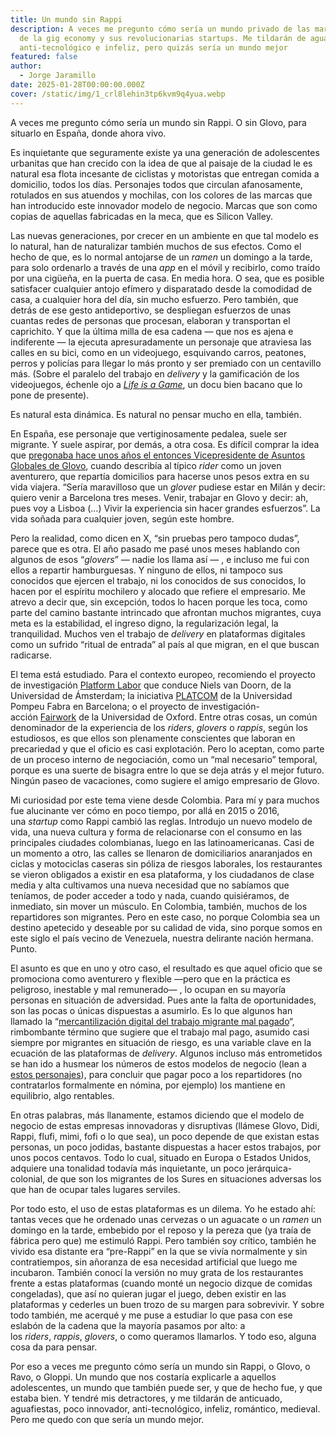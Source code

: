 ```yaml
---
title: Un mundo sin Rappi
description: A veces me pregunto cómo sería un mundo privado de las maravillas
  de la gig economy y sus revolucionarias startups. Me tildarán de aguafiestas,
  anti-tecnológico e infeliz, pero quizás sería un mundo mejor
featured: false
author:
  - Jorge Jaramillo
date: 2025-01-28T00:00:00.000Z
cover: /static/img/1_crl8lehin3tp6kvm9q4yua.webp
---
```


A veces me pregunto cómo sería un mundo sin Rappi. O sin Glovo, para situarlo en España, donde ahora vivo.

Es inquietante que seguramente existe ya una generación de adolescentes urbanitas que han crecido con la idea de que al paisaje de la ciudad le es natural esa flota incesante de ciclistas y motoristas que entregan comida a domicilio, todos los días. Personajes todos que circulan afanosamente, rotulados en sus atuendos y mochilas, con los colores de las marcas que han introducido este innovador modelo de negocio. Marcas que son como copias de aquellas fabricadas en la meca, que es Silicon Valley.

Las nuevas generaciones, por crecer en un ambiente en que tal modelo es lo natural, han de naturalizar también muchos de sus efectos. Como el hecho de que, es lo normal antojarse de un *ramen* un domingo a la tarde, para solo ordenarlo a través de una *app* en el móvil y recibirlo, como traído por una cigüeña, en la puerta de casa. En media hora. O sea, que es posible satisfacer cualquier antojo efímero y disparatado desde la comodidad de casa, a cualquier hora del día, sin mucho esfuerzo. Pero también, que detrás de ese gesto antideportivo, se despliegan esfuerzos de unas cuantas redes de personas que procesan, elaboran y transportan el caprichito. Y que la última milla de esa cadena — que nos es ajena e indiferente — la ejecuta apresuradamente un personaje que atraviesa las calles en su bici, como en un videojuego, esquivando carros, peatones, perros y policías para llegar lo más pronto y ser premiado con un centavillo más. (Sobre el paralelo del trabajo en *delivery* y la gamificación de los videojuegos, échenle ojo a _[Life is a Game](https://www.youtube.com/watch?v=-vc8Qd0maRE&themeRefresh=1)_, un docu bien bacano que lo pone de presente).

Es natural esta dinámica. Es natural no pensar mucho en ella, también.

En España, ese personaje que vertiginosamente pedalea, suele ser migrante. Y suele aspirar, por demás, a otra cosa. Es difícil comprar la idea que [pregonaba hace unos años el entonces Vicepresidente de Asuntos Globales de Glovo](https://www.eldiario.es/economia/cofundador-glovo-dice-tres-trabajos-vez-empieza-realidad_1_7163947.html),[](https://www.eldiario.es/economia/cofundador-glovo-dice-tres-trabajos-vez-empieza-realidad_1_7163947.html) cuando describía al típico *rider* como un joven aventurero, que repartía domicilios para hacerse unos pesos extra en su vida viajera. “Sería maravilloso que un *glover* pudiese estar en Milán y decir: quiero venir a Barcelona tres meses. Venir, trabajar en Glovo y decir: ah, pues voy a Lisboa (…) Vivir la experiencia sin hacer grandes esfuerzos”. La vida soñada para cualquier joven, según este hombre.

Pero la realidad, como dicen en X, “sin pruebas pero tampoco dudas”, parece que es otra. El año pasado me pasé unos meses hablando con algunos de esos “_glovers_” — nadie los llama así — , e incluso me fui con ellos a repartir hamburguesas. Y ninguno de ellos, ni tampoco sus conocidos que ejercen el trabajo, ni los conocidos de sus conocidos, lo hacen por el espíritu mochilero y alocado que refiere el empresario. Me atrevo a decir que, sin excepción, todos lo hacen porque les toca, como parte del camino bastante intrincado que afrontan muchos migrantes, cuya meta es la estabilidad, el ingreso digno, la regularización legal, la tranquilidad. Muchos ven el trabajo de *delivery* en plataformas digitales como un sufrido “ritual de entrada” al país al que migran, en el que buscan radicarse.

El tema está estudiado. Para el contexto europeo, recomiendo el proyecto de investigación [Platform Labor](https://platformlabor.net/about)[](https://platformlabor.net/about) que conduce Niels van Doorn, de la Universidad de Ámsterdam; la iniciativa [PLATCOM](https://platcom.upf.edu/)[](https://platcom.upf.edu/) de la Universidad Pompeu Fabra en Barcelona; o el proyecto de investigación-acción [Fairwork](https://fair.work/en/fw/homepage/)[](https://fair.work/en/fw/homepage/) de la Universidad de Oxford. Entre otras cosas, un común denominador de la experiencia de los *riders*, *glovers* o *rappis*, según los estudiosos, es que ellos son plenamente conscientes que laboran en precariedad y que el oficio es casi explotación. Pero lo aceptan, como parte de un proceso interno de negociación, como un “mal necesario” temporal, porque es una suerte de bisagra entre lo que se deja atrás y el mejor futuro. Ningún paseo de vacaciones, como sugiere el amigo empresario de Glovo.

Mi curiosidad por este tema viene desde Colombia. Para mí y para muchos fue alucinante ver cómo en poco tiempo, por allá en 2015 o 2016, una *startup* como Rappi cambió las reglas. Introdujo un nuevo modelo de vida, una nueva cultura y forma de relacionarse con el consumo en las principales ciudades colombianas, luego en las latinoamericanas. Casi de un momento a otro, las calles se llenaron de domiciliarios anaranjados en ciclas y motociclas caseras sin póliza de riesgos laborales, los restaurantes se vieron obligados a existir en esa plataforma, y los ciudadanos de clase media y alta cultivamos una nueva necesidad que no sabíamos que teníamos, de poder acceder a todo y nada, cuando quisiéramos, de inmediato, sin mover un músculo. En Colombia, también, muchos de los repartidores son migrantes. Pero en este caso, no porque Colombia sea un destino apetecido y deseable por su calidad de vida, sino porque somos en este siglo el país vecino de Venezuela, nuestra delirante nación hermana. Punto.

El asunto es que en uno y otro caso, el resultado es que aquel oficio que se promociona como aventurero y flexible —pero que en la práctica es peligroso, inestable y mal remunerado— , lo ocupan en su mayoría personas en situación de adversidad. Pues ante la falta de oportunidades, son las pocas o únicas dispuestas a asumirlo. Es lo que algunos han llamado la “[mercantilización digital del trabajo migrante mal pagado](https://journals.sagepub.com/doi/10.1177/09500170221096581)“, rimbombante término que sugiere que el trabajo mal pago, asumido casi siempre por migrantes en situación de riesgo, es una variable clave en la ecuación de las plataformas de *delivery*. Algunos incluso más entrometidos se han ido a husmear los números de estos modelos de negocio (lean a [estos personajes](https://linkinghub.elsevier.com/retrieve/pii/S2210539521000420)[](https://linkinghub.elsevier.com/retrieve/pii/S2210539521000420)), para concluir que pagar poco a los repartidores (no contratarlos formalmente en nómina, por ejemplo) los mantiene en equilibrio, algo rentables.

En otras palabras, más llanamente, estamos diciendo que el modelo de negocio de estas empresas innovadoras y disruptivas (llámese Glovo, Didi, Rappi, flufi, mimi, fofi o lo que sea), un poco depende de que existan estas personas, un poco jodidas, bastante dispuestas a hacer estos trabajos, por unos pocos centavos. Todo lo cual, situado en Europa o Estados Unidos, adquiere una tonalidad todavía más inquietante, un poco jerárquica-colonial, de que son los migrantes de los Sures en situaciones adversas los que han de ocupar tales lugares serviles.

Por todo esto, el uso de estas plataformas es un dilema. Yo he estado ahí: tantas veces que he ordenado unas cervezas o un aguacate o un *ramen* un domingo en la tarde, embebido por el reposo y la pereza que (ya traía de fábrica pero que) me estimuló Rappi. Pero también soy crítico, también he vivido esa distante era “pre-Rappi” en la que se vivía normalmente y sin contratiempos, sin añoranza de esa necesidad artificial que luego me incubaron. También conocí la versión no muy grata de los restaurantes frente a estas plataformas (cuando monté un negocio dizque de comidas congeladas), que así no quieran jugar el juego, deben existir en las plataformas y cederles un buen trozo de su margen para sobrevivir. Y sobre todo también, me acerqué y me puse a estudiar lo que pasa con ese eslabón de la cadena que la mayoría pasamos por alto: a los *riders*, *rappis*, *glovers*, o como queramos llamarlos. Y todo eso, alguna cosa da para pensar.

Por eso a veces me pregunto cómo sería un mundo sin Rappi, o Glovo, o Ravo, o Gloppi. Un mundo que nos costaría explicarle a aquellos adolescentes, un mundo que también puede ser, y que de hecho fue, y que estaba bien. Y tendré mis detractores, y me tildarán de anticuado, aguafiestas, poco innovador, anti-tecnológico, infeliz, romántico, medieval. Pero me quedo con que sería un mundo mejor.

